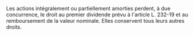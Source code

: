   
Les actions intégralement ou partiellement amorties perdent, à due concurrence, le droit au premier dividende prévu à l'article L. 232-19 et au remboursement de la valeur nominale. Elles conservent tous leurs autres droits.  

  
